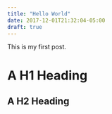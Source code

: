 ```yaml
---
title: "Hello World"
date: 2017-12-01T21:32:04-05:00
draft: true
---
```


This is my first post.

# A H1 Heading

## A H2 Heading
